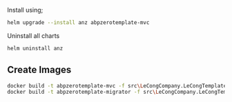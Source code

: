 ﻿Install using;

```bash
helm upgrade --install anz abpzerotemplate-mvc
```

Uninstall all charts

```bash
helm uninstall anz
```

## Create Images

```bash
docker build -t abpzerotemplate-mvc -f src\LeCongCompany.LeCongTemplate.Web.Mvc\Dockerfile .
docker build -t abpzerotemplate-migrator -f src\LeCongCompany.LeCongTemplate.Migrator\Dockerfile .
```
